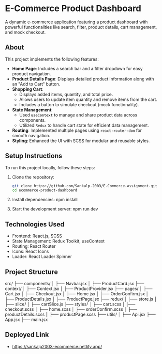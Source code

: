 # E-Commerce Product Dashboard

A dynamic e-commerce application featuring a product dashboard with powerful functionalities like search, filter, product details, cart management, and mock checkout.

## About

This project implements the following features:

- **Home Page**: Includes a search bar and a filter dropdown for easy product navigation.
- **Product Details Page**: Displays detailed product information along with an "Add to Cart" button.
- **Shopping Cart**:
  - Displays added items, quantity, and total price.
  - Allows users to update item quantity and remove items from the cart.
  - Includes a button to simulate checkout (mock functionality).
- **State Management**:
  - Used `useContext` to manage and share product data across components.
  - Utilized `Redux` to handle cart state for efficient data management.
- **Routing**: Implemented multiple pages using `react-router-dom` for smooth navigation.
- **Styling**: Enhanced the UI with SCSS for modular and reusable styles.

## Setup Instructions

To run this project locally, follow these steps:

1. Clone the repository:

   ```bash
   git clone https://github.com/Sankalp-2003/E-Commerce-assignment.git
   cd ecommerce-product-dashboard

   ```

2. Install dependencies:
   npm install

3. Start the development server:
   npm run dev

## Technologies Used

- Frontend: React.js, SCSS
- State Management: Redux Toolkit, useContext
- Routing: React Router
- Icons: React Icons
- Loader: React Loader Spinner

## Project Structure

src/
├── components/
│ ├── Navbar.jsx
│ ├── ProductCard.jsx
├── context/
│ ├── Context.jsx
│ ├── ProductProvider.jsx
├── pages/
│ ├── Cart.jsx
│ ├── Checkout.jsx
│ ├── Home.jsx
│ ├── OrderConfirm.jsx
│ ├── ProductDetails.jsx
│ ├── ProductPage.jsx
├── redux/
│ ├── store.js
│ ├── slice/
│ ├── cartSlice.js
├── styles/
│ ├── cart.scss
│ ├── checkout.scss
│ ├── home.scss
│ ├── orderConfirm.scss
│ ├── productDetails.scss
│ ├── productPage.scss
├── utils/
│ ├── Api.jsx
├── App.jsx
├── main.jsx

## Deployed Link

- https://sankalp2003-ecommerce.netlify.app/
